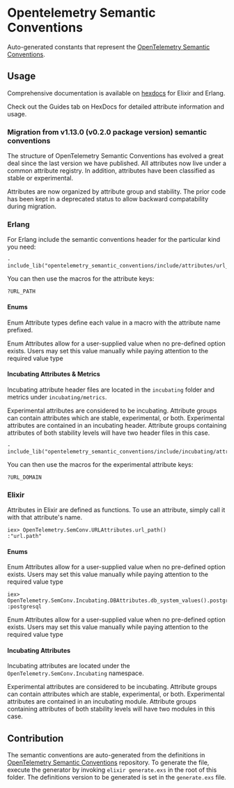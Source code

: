 # Opentelemetry Semantic Conventions

Auto-generated constants that represent the [OpenTelemetry Semantic
Conventions](https://github.com/open-telemetry/semantic-conventions).

## Usage

Comprehensive documentation is available on [hexdocs](https://hexdocs.pm/opentelemetry_semantic_conventions) for Elixir and Erlang.

Check out the Guides tab on HexDocs for detailed attribute information
and usage.

### Migration from v1.13.0 (v0.2.0 package version) semantic conventions

The structure of OpenTelemetry Semantic Conventions has evolved a great
deal since the last version we have published. All attributes now live
under a common attribute registry. In addition, attributes have been classified
as stable or experimental.

Attributes are now organized by attribute group and stability. The prior code
has been kept in a deprecated status to allow backward compatability
during migration.

### Erlang

For Erlang include the semantic conventions header for the particular kind you
need:

```
-include_lib("opentelemetry_semantic_conventions/include/attributes/url_attributes.hrl").
```

You can then use the macros for the attribute keys:

```
?URL_PATH
```

#### Enums

Enum Attribute types define each value in a macro with the attribute name prefixed.

Enum Attributes allow for a user-supplied value when no pre-defined option exists. Users
may set this value manually while paying attention to the required value type

#### Incubating Attributes & Metrics

Incubating attribute header files are located in the `incubating` folder and metrics under `incubating/metrics`.

Experimental attributes are considered to be incubating. Attribute groups can
contain attributes which are stable, experimental, or both. Experimental
attributes are contained in an incubating header. Attribute groups containing
attributes of both stability levels will have two header files in this case.

```
-include_lib("opentelemetry_semantic_conventions/include/incubating/attributes/url_attributes.hrl").
```

You can then use the macros for the experimental attribute keys:

```
?URL_DOMAIN
```

### Elixir

Attributes in Elixir are defined as functions. To use an attribute, simply call it
with that attribute's name.

```
iex> OpenTelemetry.SemConv.URLAttributes.url_path()
:"url.path"
```

#### Enums

Enum Attributes allow for a user-supplied value when no pre-defined option exists. Users
may set this value manually while paying attention to the required value type

```
iex> OpenTelemetry.SemConv.Incubating.DBAttributes.db_system_values().postgresql
:postgresql
```

Enum Attributes allow for a user-supplied value when no pre-defined option exists. Users
may set this value manually while paying attention to the required value type

#### Incubating Attributes

Incubating attributes are located under the `OpenTelemetry.SemConv.Incubating`
namespace.

Experimental attributes are considered to be incubating. Attribute groups can
contain attributes which are stable, experimental, or both. Experimental
attributes are contained in an incubating module. Attribute groups containing
attributes of both stability levels will have two modules in this case.

## Contribution

The semantic conventions are auto-generated from the definitions in
[OpenTelemetry Semantic
Conventions](https://github.com/open-telemetry/semantic-conventions) repository.
To generate the file, execute the generator by invoking `elixir generate.exs` in the
root of this folder. The definitions version to be generated is set in the `generate.exs`
file.

